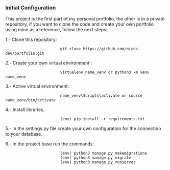 ### Initial Configuration

This project is the first part of my personal portfolio, the other is in a private repository, if you want to clone the code and create your own portfolio using mine as a reference, follow the next steps:

1.- Clone this repository:

                            git clone https://github.com/nicds-dev/portfolio.git 

2.- Create your own virtual environment :

                            virtualenv name_venv or python3 -m venv name_venv 

3.- Active virtual environment.

                            name_venv\Scripts\activate or source name_venv/bin/activate 

4.- Install libraries.

                            (env) pip install -r requirements.txt 

5.- In the settings.py file create your own configuration for the connection to your database.

6.- In the project base run the commands:

                            (env) python3 manage.py makemigrations
                            (env) python3 manage.py migrate
                            (env) python3 manage.py runserver 
